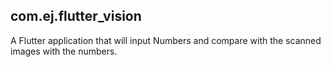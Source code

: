## com.ej.flutter_vision

A Flutter application that will input Numbers and compare with the scanned images with the numbers.



